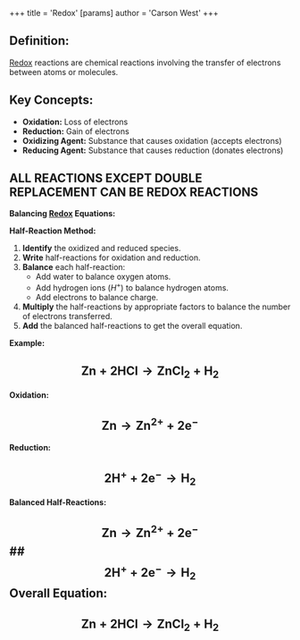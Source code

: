 
+++
 title = 'Redox'
[params]
	author = 'Carson West'
+++
## **Definition:**
[Redox](./../redox/) reactions are chemical reactions involving the transfer of electrons between atoms or molecules.

## **Key Concepts:**
* **Oxidation:** Loss of electrons
* **Reduction:** Gain of electrons
* **Oxidizing Agent:** Substance that causes oxidation (accepts electrons)
* **Reducing Agent:** Substance that causes reduction (donates electrons)

## **ALL REACTIONS EXCEPT DOUBLE REPLACEMENT CAN BE REDOX REACTIONS**

**Balancing [Redox](./../redox/) Equations:**

**Half-Reaction Method:**
1. **Identify** the oxidized and reduced species.
2. **Write** half-reactions for oxidation and reduction.
3. **Balance** each half-reaction:
	 * Add water to balance oxygen atoms.
	 * Add hydrogen ions ($H^+$) to balance hydrogen atoms.
	 * Add electrons to balance charge.
1. **Multiply** the half-reactions by appropriate factors to balance the number of electrons transferred.
2. **Add** the balanced half-reactions to get the overall equation.

**Example:**

## $$ \text{Zn} + \text{2HCl} \rightarrow \text{ZnCl}_2 + \text{H}_2 $$ 
**Oxidation:**  
## $$\text{Zn} \rightarrow \text{Zn}^{2+} + 2\text{e}^-$$ 
**Reduction:** 
## $$ 2\text{H}^+ + 2\text{e}^- \rightarrow \text{H}_2$$ 
**Balanced Half-Reactions:**
## $$ \text{Zn} \rightarrow \text{Zn}^{2+} + 2\text{e}^-$$ ## $$ 2\text{H}^+ + 2\text{e}^- \rightarrow \text{H}_2$$ **Overall Equation:**
## $$ \text{Zn} + 2\text{HCl} \rightarrow \text{ZnCl}_2 + \text{H}_2$$ 